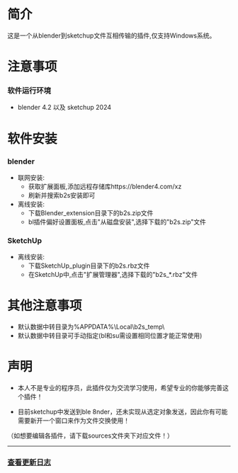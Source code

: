# 简介
这是一个从blender到sketchup文件互相传输的插件,仅支持Windows系统。
# 注意事项
### 软件运行环境
- blender 4.2 以及 sketchup 2024
# 软件安装
### blender
- 联网安装:
    - 获取扩展面板,添加远程存储库https://blender4.com/xz
    - 刷新并搜索b2s安装即可
- 离线安装:
    - 下载Blender_extension目录下的b2s.zip文件
    - bl插件偏好设置面板,点击"从磁盘安装",选择下载的"b2s.zip"文件
    
### SketchUp
- 离线安装:
    - 下载SketchUp_plugin目录下的b2s.rbz文件
    - 在SketchUp中,点击"扩展管理器",选择下载的"b2s_*.rbz"文件

# 其他注意事项
- 默认数据中转目录为%APPDATA%\Local\b2s_temp\
- 默认数据中转目录可手动指定(bl和su需设置相同位置才能正常使用)

# 声明
- 本人不是专业的程序员，此插件仅为交流学习使用，希望专业的你能够完善这个插件！

- 目前sketchup中发送到ble 8nder，还未实现从选定对象发送，因此你有可能需要新开一个窗口来作为文件交换使用！

（如想要编辑各插件，请下载sources文件夹下对应文件！）

***
### [查看更新日志](./CHANGELOG.md)